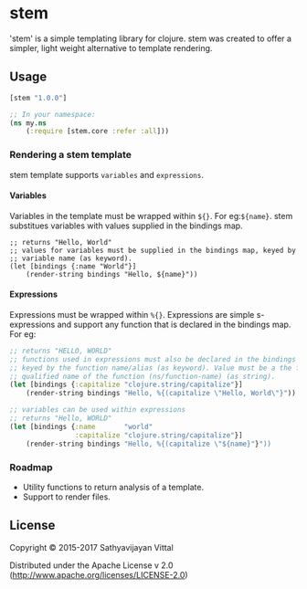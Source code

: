 # stem
'stem' is a simple templating library for clojure. stem was created to offer a simpler, light weight alternative to template rendering.

## Usage
```clojure
[stem "1.0.0"]

;; In your namespace:
(ns my.ns
    (:require [stem.core :refer :all]))
```

### Rendering a stem template
stem template supports `variables` and `expressions`.

#### Variables
Variables in the template must be wrapped within `${}`. For eg:`${name}`. stem substitues variables with values supplied in the bindings map.
```
;; returns "Hello, World"
;; values for variables must be supplied in the bindings map, keyed by
;; variable name (as keyword).
(let [bindings {:name "World"}]
    (render-string bindings "Hello, ${name}"))
```
#### Expressions
Expressions must be wrapped within `%{}`. Expressions are simple s-expressions and support any function that is declared in the bindings map.  For eg:
```clojure
;; returns "HELLO, WORLD"
;; functions used in expressions must also be declared in the bindings map
;; keyed by the function name/alias (as keyword). Value must be a the fully
;; qualified name of the function (ns/function-name) (as string).
(let [bindings {:capitalize "clojure.string/capitalize"}]
    (render-string bindings "Hello, %{(capitalize \"Hello, World\"}"))

;; variables can be used within expressions
;; returns "Hello, WORLD"
(let [bindings {:name       "world"
                :capitalize "clojure.string/capitalize"}]
    (render-string bindings "Hello, %{(capitalize \"${name}"}"))
```

### Roadmap
* Utility functions to return analysis of a template.
* Support to render files.


## License

Copyright © 2015-2017 Sathyavijayan Vittal

Distributed under the Apache License v 2.0 (http://www.apache.org/licenses/LICENSE-2.0)
